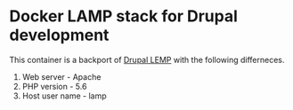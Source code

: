 # Docker LAMP stack for Drupal development

This container is a backport of [Drupal LEMP](https://hub.docker.com/r/attr/drupal-lemp) with the following differneces.

1. Web server - Apache
2. PHP version - 5.6
3. Host user name - lamp
